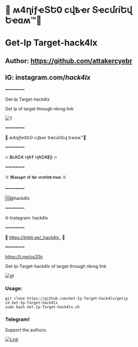 # 👊 ʍ4ղíƒҽՏԵ0 ϲվҍҽɾ ՏҽϲմɾíԵվ Եҽɑʍ™💪


# Get-Ip Target-hack4lx
## Author: https://github.com/attakercyebr
## IG: instagram.com/_hack4lx_
 

 ➖➖➖➖➖➖

Get-Ip Target-hack4lx

Get ip of target through nkrog link



![1](https://user-images.githubusercontent.com/34893261/41755435-c31971ae-75ad-11e8-9087-0aad4a28023f.png)

➖➖➖➖➖➖

👊 ʍ4ղíƒҽՏԵ0 ϲվҍҽɾ ՏҽϲմɾíԵվ Եҽɑʍ™💪

➖➖➖➖➖➖

🔥 ฿Ⱡ₳₵₭ Ⱨ₳₮ Ⱨ₳₵₭ɆⱤ 🔥

➖➖➖➖➖➖

☠️ 𝕸𝖆𝖓𝖆𝖌𝖊𝖗 𝖔𝖋 𝖙𝖍𝖊 𝖘𝖊𝖈𝖚𝖗𝖎𝖙𝖞 𝖙𝖊𝖆𝖒 ☠️

➖➖➖➖➖➖

🆔@hack4lx

➖➖➖➖➖➖

🌐 Instagram: hack4lx

➖➖➖➖➖➖

💢 https://linktr.ee/_hack4lx_ 💢

➖➖➖➖➖➖

https://t.me/os20ir


Get-Ip-Target-hack4lx of target through nkrog link

![gt](https://user-images.githubusercontent.com/34893261/41755435-c31971ae-75ad-11e8-9087-0aad4a28023f.png)

### Usage:
```
git clone https://github.com/Get-Ip-Target-hack4lx/getip
cd Get-Ip-Target-hack4lx
sudo bash Get-Ip-Target-hack4lx.sh
```

### Telegram!
Support the authors:

<noscript><a href="https://t.me/hack4lx"><img alt="Link" src="https://liberapay.com/assets/widgets/donate.svg"></a></noscript>
